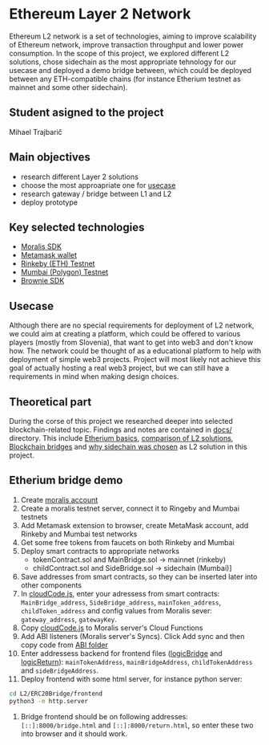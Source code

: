 # Ethereum Layer 2 Network

Ethereum L2 network is a set of technologies, aiming to improve scalability of Ethereum network, improve transaction throughput and lower power consumption. In the scope of this project, we explored different L2 solutions, chose sidechain as the most appropriate tehnology for our usecase and deployed a demo bridge between, which could be deployed between any ETH-compatible chains (for instance Etherium testnet as mainnet and some other sidechain).

## Student asigned to the project
Mihael Trajbarič

## Main objectives
- research different Layer 2 solutions
- choose the most approapriate one for [usecase](#usecase)
- research gateway / bridge between L1 and L2
- deploy prototype

## Key selected technologies
- [Moralis SDK](https://moralis.io/)
- [Metamask wallet](https://metamask.io/)
- [Rinkeby (ETH) Testnet](https://www.rinkeby.io/)
- [Mumbai (Polygon) Testnet](https://mumbai.polygonscan.com/)
- [Brownie SDK](https://eth-brownie.readthedocs.io/en/stable/)


## Usecase

Although there are no special requirements for deployment of L2 network, we could aim at creating a platform, which could be offered to various players (mostly from Slovenia), that want to get into web3 and don't know how. The network could be thought of as a educational platform to help with deployment of simple web3 projects. Project will most likely not achieve this goal of actually hosting a real web3 project, but we can still have a requirements in mind when making design choices.

## Theoretical part
During the corse of this project we researched deeper into selected blockchain-related topic. Findings and notes are contained in [docs/](docs/) directory. This include [Etherium basics](docs/basic_concepts/01_Etherium.md), [comparison of L2 solutions](docs/basic_concepts/02_L2.md), [Blockchain bridges](docs/basic_concepts/03_Blockchain_bridges.md) and [why sidechain was chosen](docs/brainstorming/02_sidechain_choice.md) as L2 solution in this project.


## Etherium bridge demo

1. Create [moralis account](https://moralis.io/)
1. Create a moralis testnet server, connect it to Ringeby and Mumbai testnets
1. Add Metamask extension to browser, create MetaMask account, add Rinkeby and Mumbai test networks
1. Get some free tokens from faucets on both Rinkeby and Mumbai
1. Deploy smart contracts to appropriate networks
    - tokenContract.sol and MainBridge.sol -> mainnet (rinkeby)
    - childContract.sol and SideBridge.sol -> sidechain (Mumbai)]
1. Save addresses from smart contracts, so they can be inserted later into other components
1. In [cloudCode.js](L2/ERC20Bridge/moralis_server/cloudCode.js), enter your adressess from smart contracts: `MainBridge_address`, `SideBridge_address`, `mainToken_address`, `childToken_address` and config values from Moralis sever: `gateway_address`, `gatewayKey`.
1. Copy [cloudCode.js](L2/ERC20Bridge/moralis_server/cloudCode.js) to Moralis server's Cloud Functions
1. Add ABI listeners (Moralis server's Syncs). Click Add sync and then copy code from [ABI folder](L2/ERC20Bridge/moralis_server/eventsAbi.json)
1. Enter addressess backend for frontend files ([logicBridge](L2/ERC20Bridge/frontend/static/logicBridge.js) and [logicReturn](L2/ERC20Bridge/frontend/static/logicReturn.js)): `mainTokenAddress`, `mainBridgeAddress`, `childTokenAddress` and `sideBridgeAddress`.
1. Deploy frontend with some html server, for instance python server:
```bash
cd L2/ERC20Bridge/frontend
python3 -m http.server
```
1. Bridge frontend should be on following addresses:
`[::]:8000/bridge.html` and `[::]:8000/return.html`, so enter these two into browser and it should work.